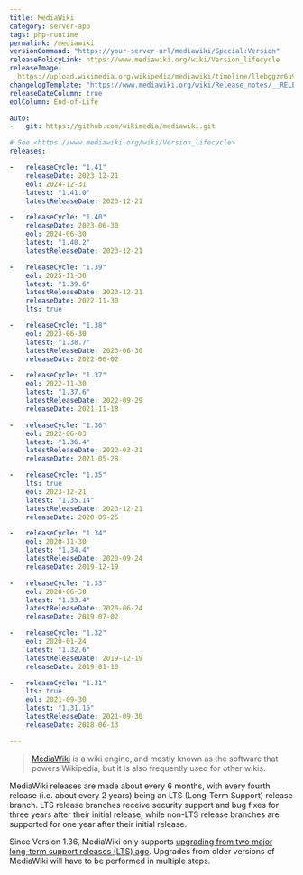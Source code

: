 ```yaml
---
title: MediaWiki
category: server-app
tags: php-runtime
permalink: /mediawiki
versionCommand: "https://your-server-url/mediawiki/Special:Version"
releasePolicyLink: https://www.mediawiki.org/wiki/Version_lifecycle
releaseImage: 
  https://upload.wikimedia.org/wikipedia/mediawiki/timeline/llebggzr6u9gj415qxtfcde01ij1mcd.png
changelogTemplate: "https://www.mediawiki.org/wiki/Release_notes/__RELEASE_CYCLE__"
releaseDateColumn: true
eolColumn: End-of-Life

auto:
-   git: https://github.com/wikimedia/mediawiki.git

# See <https://www.mediawiki.org/wiki/Version_lifecycle>
releases:

-   releaseCycle: "1.41"
    releaseDate: 2023-12-21
    eol: 2024-12-31
    latest: "1.41.0"
    latestReleaseDate: 2023-12-21

-   releaseCycle: "1.40"
    releaseDate: 2023-06-30
    eol: 2024-06-30
    latest: "1.40.2"
    latestReleaseDate: 2023-12-21

-   releaseCycle: "1.39"
    eol: 2025-11-30
    latest: "1.39.6"
    latestReleaseDate: 2023-12-21
    releaseDate: 2022-11-30
    lts: true

-   releaseCycle: "1.38"
    eol: 2023-06-30
    latest: "1.38.7"
    latestReleaseDate: 2023-06-30
    releaseDate: 2022-06-02

-   releaseCycle: "1.37"
    eol: 2022-11-30
    latest: "1.37.6"
    latestReleaseDate: 2022-09-29
    releaseDate: 2021-11-18

-   releaseCycle: "1.36"
    eol: 2022-06-03
    latest: "1.36.4"
    latestReleaseDate: 2022-03-31
    releaseDate: 2021-05-28

-   releaseCycle: "1.35"
    lts: true
    eol: 2023-12-21
    latest: "1.35.14"
    latestReleaseDate: 2023-12-21
    releaseDate: 2020-09-25

-   releaseCycle: "1.34"
    eol: 2020-11-30
    latest: "1.34.4"
    latestReleaseDate: 2020-09-24
    releaseDate: 2019-12-19

-   releaseCycle: "1.33"
    eol: 2020-06-30
    latest: "1.33.4"
    latestReleaseDate: 2020-06-24
    releaseDate: 2019-07-02

-   releaseCycle: "1.32"
    eol: 2020-01-24
    latest: "1.32.6"
    latestReleaseDate: 2019-12-19
    releaseDate: 2019-01-10

-   releaseCycle: "1.31"
    lts: true
    eol: 2021-09-30
    latest: "1.31.16"
    latestReleaseDate: 2021-09-30
    releaseDate: 2018-06-13

---
```


> [MediaWiki](https://mediawiki.org) is a wiki engine, and mostly known as the software that powers
> Wikipedia, but it is also frequently used for other wikis.

MediaWiki releases are made about every 6 months, with every fourth release (i.e. about every 2
years) being an LTS (Long-Term Support) release branch. LTS release branches receive security
support and bug fixes for three years after their initial release, while non-LTS release branches
are supported for one year after their initial release.

Since Version 1.36, MediaWiki only supports [upgrading from two major long-term support releases
(LTS) ago](https://phabricator.wikimedia.org/T259771 "RFC: Drop support for older database upgrades on MediaWiki Phabricator").
Upgrades from older versions of MediaWiki will have to be performed in multiple steps.
